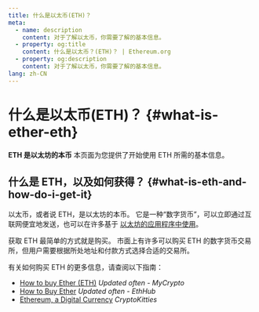 ```yaml
---
title: 什么是以太币(ETH)？
meta:
  - name: description
    content: 对于了解以太币，你需要了解的基本信息。
  - property: og:title
    content: 什么是以太币？(ETH)？ | Ethereum.org
  - property: og:description
    content: 对于了解以太币，你需要了解的基本信息。
lang: zh-CN
---
```


# 什么是以太币(ETH)？ {#what-is-ether-eth}

<div class="featured">

**ETH 是以太坊的本币** 本页面为您提供了开始使用 ETH 所需的基本信息。

</div>

## 什么是 ETH，以及如何获得？ {#what-is-eth-and-how-do-i-get-it}

以太币，或者说 ETH，是以太坊的本币。 它是一种“数字货币”，可以立即通过互联网便宜地发送，也可以在许多基于 [以太坊的应用程序中使用](/zh/dapps/)。

获取 ETH 最简单的方式就是购买。 市面上有许多可以购买 ETH 的数字货币交易所，但用户需要根据所处地址和付款方式选择合适的交易所。

有关如何购买 ETH 的更多信息，请查阅以下指南：

- [How to buy Ether (ETH)](https://support.mycrypto.com/how-to/getting-started/how-to-buy-ether-with-usd) _Updated often - MyCrypto_
- [How to Buy Ether](https://docs.ethhub.io/using-ethereum/how-to-buy-ether/) _Updated often - EthHub_
- [Ethereum, a Digital Currency](https://www.cryptokitties.co/faq#ethereum-a-digital-currency) _CryptoKitties_
